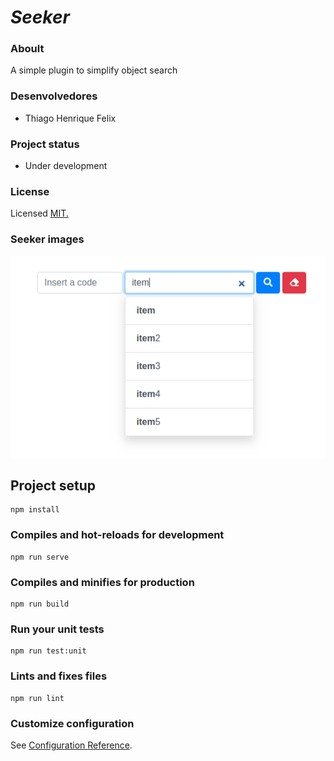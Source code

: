 # *Seeker*

### **Aboult**
A simple plugin to simplify object search

### **Desenvolvedores**

 - Thiago Henrique Felix

### **Project status**

 - Under development

### **License**
Licensed [MIT.](https://opensource.org/licenses/GPL-3.0)

### **Seeker images**
![Seeker Image.](./project-img/seeker_img.png)

## Project setup
```
npm install
```

### Compiles and hot-reloads for development
```
npm run serve
```

### Compiles and minifies for production
```
npm run build
```

### Run your unit tests
```
npm run test:unit
```

### Lints and fixes files
```
npm run lint
```

### Customize configuration
See [Configuration Reference](https://cli.vuejs.org/config/).
